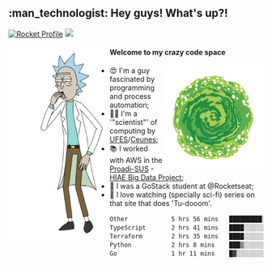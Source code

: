 
<h2> :man_technologist: Hey guys! What's up?!</h2>
                                                                         
[![Rocket Profile](https://img.shields.io/static/v1?label=Rocketseat&message=Profile&colorA=purple&color=black&logo=Rocket&logoColor=white)](https://app.rocketseat.com.br/me/elyabe)
<a href="https://www.linkedin.com/in/elyabe/"><img src="https://img.shields.io/badge/LinkedIn-informational?logo=linkedin"/></a>

<img align='left' src="https://raw.githubusercontent.com/Elyabe/Elyabe/master/images/rick-dancing.gif" width='200'>

                       
#### Welcome to my crazy code space 
<img align='right' src="https://raw.githubusercontent.com/Elyabe/elyabe/master/images/portal-3.gif" width='200'>

- :heart_eyes: I'm a guy fascinated by programming and process automation; 
- :office_worker: I'm a '"scientist"' of computing by [UFES](http://ufes.br)/[Ceunes](http://ceunes.ufes.br);
- :books: I worked with AWS in the [Proadi-SUS](https://www.einstein.br/responsabilidade-social/atuacao-com-o-ministerio-da-saude/proadi-sus) - [HIAE Big Data Project](https://www1.folha.uol.com.br/seminariosfolha/2019/05/cooperacao-entre-governo-e-hospital-leva-inteligencia-artificial-para-a-rede-publica.shtml);
- :rocket: I was a GoStack student at @Rocketseat;
- :movie_camera: I love watching (specially sci-fi) series on that site that does 'Tu-dooom'.

<!--START_SECTION:waka-->

```txt
Other            5 hrs 56 mins   █████████░░░░░░░░░░░░░░░░   35.78 %
TypeScript       2 hrs 41 mins   ████░░░░░░░░░░░░░░░░░░░░░   16.17 %
Terraform        2 hrs 35 mins   ████░░░░░░░░░░░░░░░░░░░░░   15.56 %
Python           2 hrs 8 mins    ███▒░░░░░░░░░░░░░░░░░░░░░   12.84 %
Go               1 hr 11 mins    █▓░░░░░░░░░░░░░░░░░░░░░░░   07.19 %
```

<!--END_SECTION:waka-->
